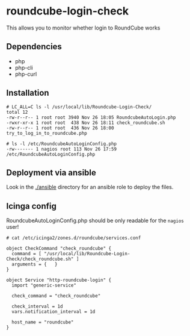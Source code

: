 roundcube-login-check
=====================

This allows you to monitor whether login to RoundCube works

## Dependencies

* php
* php-cli
* php-curl

## Installation

    # LC_ALL=C ls -l /usr/local/lib/Roundcube-Login-Check/
    total 12
    -rw-r--r-- 1 root root 3940 Nov 26 18:05 RoundcubeAutoLogin.php
    -rwxr-xr-x 1 root root  438 Nov 26 18:11 check_roundcube.sh
    -rw-r--r-- 1 root root  436 Nov 26 18:00 try_to_log_in_to_roundcube.php

    # ls -l /etc/RoundcubeAutoLoginConfig.php 
    -rw------- 1 nagios root 113 Nov 26 17:59 /etc/RoundcubeAutoLoginConfig.php

## Deployment via ansible

Look in the [./ansible](./ansible) directory for an ansible role to deploy
the files.

## Icinga config

RoundcubeAutoLoginConfig.php should be only readable for the `nagios` user!

    # cat /etc/icinga2/zones.d/roundcube/services.conf
    
    object CheckCommand "check_roundcube" {
      command = [ "/usr/local/lib/Roundcube-Login-Check/check_roundcube.sh" ]
      arguments = {   }
    }
    
    object Service "http-roundcube-login" {
      import "generic-service"
    
      check_command = "check_roundcube"
    
      check_interval = 1d
      vars.notification_interval = 1d
    
      host_name = "roundcube"
    }

